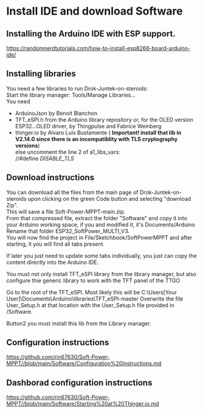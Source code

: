 # Install IDE and download Software

## Installing the Arduino IDE with ESP support.
https://randomnerdtutorials.com/how-to-install-esp8266-board-arduino-ide/

## Installing libraries
You need a few libraries to run Drok-Juntek-on-steroids:  
Start the library manager: Tools/Manage Libraries...  
You need  
- ArduinoJson by Benoit Blanchon
- TFT_eSPI.h from the Arduino library repository or, for the OLED version ESP32...OLED driver, by Thingpulse and Fabrice Weinberg
- thinger.io by Alvaro Luis Bustamente ( **Important! install that lib in V2.14.0 since there is an incompatiblity with TLS cryptography versions**)  
  else uncomment the line 2 of a1_libs_vars:  
  //#define _DISABLE_TLS_

## Download instructions
You can download all the files from the main page of Drok-Juntek-on-steroids upon clicking on the green Code button and selecting "download Zip".    
This will save a file Soft-Power-MPPT-main.zip.  
From that compressed file, extract the folder "Software" and copy it into your Arduino working space, if you and modified it, it's Documents/Arduino  
Rename that folder ESP32_SoftPower_MULTI_V3.  
You will now find the project in File/Sketchbook/SoftPowerMPPT and after starting, it you will find all tabs present.  

If later you just need to update some tabs individually, you just can copy the content directly into the Arduino IDE.

You must not only install TFT_eSPI library from the library manager, but also configure thie generic library to work with the TFT panel of the TTGO

Go to the root of the TFT_eSPI. Most likely this will be C:\Users\[Your User]\Documents\Arduino\libraries\TFT_eSPI-master
Overwrite the file User_Setup.h  at that location with the User_Setup.h file provided in /Software.

Button2 you must install this lib from the Library manager. 



## Configuration instructions
https://github.com/rin67630/Soft-Power-MPPT//blob/main/Software/Configuration%20Instructions.md

## Dashborad configuration instructions
https://github.com/rin67630/Soft-Power-MPPT//blob/main/Software/Starting%20at%20Thinger.io.md

